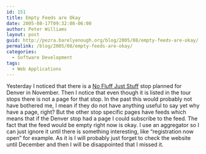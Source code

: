 ```yaml
---
id: 151
title: Empty Feeds are Okay
date: 2005-08-17T09:32:08-06:00
author: Peter Williams
layout: post
guid: http://pezra.barelyenough.org/blog/2005/08/empty-feeds-are-okay/
permalink: /blog/2005/08/empty-feeds-are-okay/
categories:
  - Software Development
tags:
  - Web Applications
---
```

Yesterday I noticed that there is a [No Fluff Just Stuff](http://www.nofluffjuststuff.com/) stop planned for Denver in November. Then I notice that even though it is listed in the tour stops there is not a page for that stop. In the past this would probably not have bothered me, I mean if they do not have anything useful to say yet why have a page, right? But the other stop specific pages have feeds which means that if the Denver stop had a page I could subscribe to the feed. The fact that the feed would be empty right now is okay. I use an aggregator so I can just ignore it until there is something interesting, like &#8220;registration now open&#8221; for example. As it is I will probably just forget to check the website until December and then I will be disappointed that I missed it.